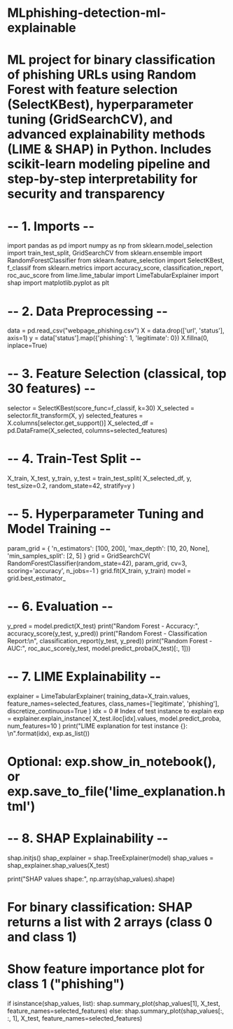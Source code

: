 # MLphishing-detection-ml-explainable
# ML project for binary classification of phishing URLs using Random Forest with feature selection (SelectKBest), hyperparameter tuning (GridSearchCV), and advanced explainability methods (LIME &amp; SHAP) in Python. Includes scikit-learn modeling pipeline and step-by-step interpretability for security and transparency
# -- 1. Imports --
import pandas as pd
import numpy as np
from sklearn.model_selection import train_test_split, GridSearchCV
from sklearn.ensemble import RandomForestClassifier
from sklearn.feature_selection import SelectKBest, f_classif
from sklearn.metrics import accuracy_score, classification_report, roc_auc_score
from lime.lime_tabular import LimeTabularExplainer
import shap
import matplotlib.pyplot as plt

# -- 2. Data Preprocessing --
data = pd.read_csv("webpage_phishing.csv")
X = data.drop(['url', 'status'], axis=1)
y = data['status'].map({'phishing': 1, 'legitimate': 0})
X.fillna(0, inplace=True)

# -- 3. Feature Selection (classical, top 30 features) --
selector = SelectKBest(score_func=f_classif, k=30)
X_selected = selector.fit_transform(X, y)
selected_features = X.columns[selector.get_support()]
X_selected_df = pd.DataFrame(X_selected, columns=selected_features)

# -- 4. Train-Test Split --
X_train, X_test, y_train, y_test = train_test_split(
    X_selected_df, y, test_size=0.2, random_state=42, stratify=y
)

# -- 5. Hyperparameter Tuning and Model Training --
param_grid = {
    'n_estimators': [100, 200],
    'max_depth': [10, 20, None],
    'min_samples_split': [2, 5]
}
grid = GridSearchCV(
    RandomForestClassifier(random_state=42),
    param_grid, cv=3, scoring='accuracy', n_jobs=-1
)
grid.fit(X_train, y_train)
model = grid.best_estimator_

# -- 6. Evaluation --
y_pred = model.predict(X_test)
print("Random Forest - Accuracy:", accuracy_score(y_test, y_pred))
print("Random Forest - Classification Report:\n", classification_report(y_test, y_pred))
print("Random Forest - AUC:", roc_auc_score(y_test, model.predict_proba(X_test)[:, 1]))

# -- 7. LIME Explainability --
explainer = LimeTabularExplainer(
    training_data=X_train.values,
    feature_names=selected_features,
    class_names=['legitimate', 'phishing'],
    discretize_continuous=True
)
idx = 0  # Index of test instance to explain
exp = explainer.explain_instance(
    X_test.iloc[idx].values, 
    model.predict_proba, 
    num_features=10
)
print("LIME explanation for test instance {}: \n".format(idx), exp.as_list())
# Optional: exp.show_in_notebook(), or exp.save_to_file('lime_explanation.html')

# -- 8. SHAP Explainability --
shap.initjs()
shap_explainer = shap.TreeExplainer(model)
shap_values = shap_explainer.shap_values(X_test)

print("SHAP values shape:", np.array(shap_values).shape)

# For binary classification: SHAP returns a list with 2 arrays (class 0 and class 1)
# Show feature importance plot for class 1 ("phishing")
if isinstance(shap_values, list):
    shap.summary_plot(shap_values[1], X_test, feature_names=selected_features)
else:
    shap.summary_plot(shap_values[:, :, 1], X_test, feature_names=selected_features)


